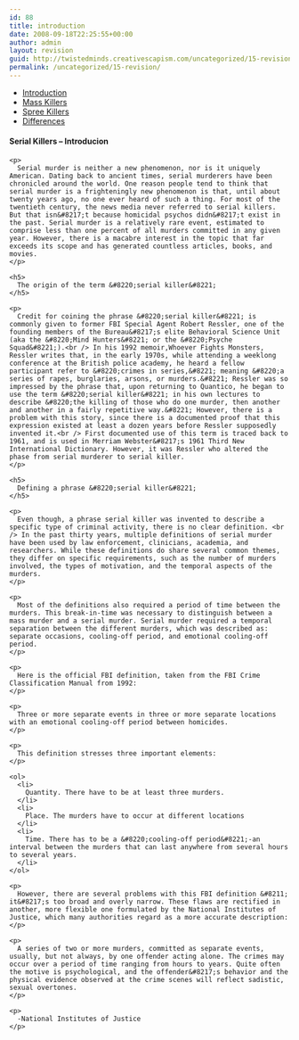 ```yaml
---
id: 88
title: introduction
date: 2008-09-18T22:25:55+00:00
author: admin
layout: revision
guid: http://twistedminds.creativescapism.com/uncategorized/15-revision/
permalink: /uncategorized/15-revision/
---
```

<p class="dropcap-first">
  <ul id="navlist">
    <li id="active">
      <a href="/intro/" id="current" title="serial killers - Introduction">Introduction</a>
    </li>
    <li>
      <a href="/intro/mass-killers/" title="Mass Killers - Characteristics">Mass Killers</a>
    </li>
    <li>
      <a href="/intro/spree-killers/" title="Spree Killers - Characteristics">Spree Killers</a>
    </li>
    <li>
      <a href="/intro/differences/" title="Difference Between Serial, Mass and Spree Killers">Differences</a>
    </li>
  </ul>
  
  <div class="body">
    <h4>
      Serial Killers &#8211; Introducion
    </h4>
    
    <p>
      Serial murder is neither a new phenomenon, nor is it uniquely American. Dating back to ancient times, serial murderers have been chronicled around the world. One reason people tend to think that serial murder is a frighteningly new phenomenon is that, until about twenty years ago, no one ever heard of such a thing. For most of the twentieth century, the news media never referred to serial killers. But that isn&#8217;t because homicidal psychos didn&#8217;t exist in the past. Serial murder is a relatively rare event, estimated to comprise less than one percent of all murders committed in any given year. However, there is a macabre interest in the topic that far exceeds its scope and has generated countless articles, books, and movies.
    </p>
    
    <h5>
      The origin of the term &#8220;serial killer&#8221;
    </h5>
    
    <p>
      Credit for coining the phrase &#8220;serial killer&#8221; is commonly given to former FBI Special Agent Robert Ressler, one of the founding members of the Bureau&#8217;s elite Behavioral Science Unit (aka the &#8220;Mind Hunters&#8221; or the &#8220;Psyche Squad&#8221;).<br /> In his 1992 memoir,Whoever Fights Monsters, Ressler writes that, in the early 1970s, while attending a weeklong conference at the British police academy, he heard a fellow participant refer to &#8220;crimes in series,&#8221; meaning &#8220;a series of rapes, burglaries, arsons, or murders.&#8221; Ressler was so impressed by the phrase that, upon returning to Quantico, he began to use the term &#8220;serial killer&#8221; in his own lectures to describe &#8220;the killing of those who do one murder, then another and another in a fairly repetitive way.&#8221; However, there is a problem with this story, since there is a documented proof that this expression existed at least a dozen years before Ressler supposedly invented it.<br /> First documented use of this term is traced back to 1961, and is used in Merriam Webster&#8217;s 1961 Third New International Dictionary. However, it was Ressler who altered the phase from serial murderer to serial killer.
    </p>
    
    <h5>
      Defining a phrase &#8220;serial killer&#8221;
    </h5>
    
    <p>
      Even though, a phrase serial killer was invented to describe a specific type of criminal activity, there is no clear definition. <br /> In the past thirty years, multiple definitions of serial murder have been used by law enforcement, clinicians, academia, and researchers. While these definitions do share several common themes, they differ on specific requirements, such as the number of murders involved, the types of motivation, and the temporal aspects of the murders.
    </p>
    
    <p>
      Most of the definitions also required a period of time between the murders. This break-in-time was necessary to distinguish between a mass murder and a serial murder. Serial murder required a temporal separation between the different murders, which was described as: separate occasions, cooling-off period, and emotional cooling-off period.
    </p>
    
    <p>
      Here is the official FBI definition, taken from the FBI Crime Classification Manual from 1992:
    </p>
    
    <p>
      Three or more separate events in three or more separate locations with an emotional cooling-off period between homicides.
    </p>
    
    <p>
      This definition stresses three important elements:
    </p>
    
    <ol>
      <li>
        Quantity. There have to be at least three murders.
      </li>
      <li>
        Place. The murders have to occur at different locations
      </li>
      <li>
        Time. There has to be a &#8220;cooling-off period&#8221;-an interval between the murders that can last anywhere from several hours to several years.
      </li>
    </ol>
    
    <p>
      However, there are several problems with this FBI definition &#8211; it&#8217;s too broad and overly narrow. These flaws are rectified in another, more flexible one formulated by the National Institutes of Justice, which many authorities regard as a more accurate description:
    </p>
    
    <p>
      A series of two or more murders, committed as separate events, usually, but not always, by one offender acting alone. The crimes may occur over a period of time ranging from hours to years. Quite often the motive is psychological, and the offender&#8217;s behavior and the physical evidence observed at the crime scenes will reflect sadistic, sexual overtones.
    </p>
    
    <p>
      -National Institutes of Justice
    </p>